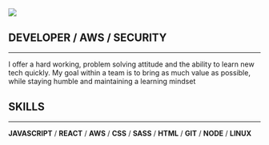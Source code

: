 ![](https://i.imgur.com/pii1NyX.png)
---

## DEVELOPER / AWS / SECURITY
---
I offer a hard working, problem solving attitude and the ability to learn new tech quickly. My goal within a team is to bring as much value as possible, while staying humble and maintaining a learning mindset

## SKILLS
---
**JAVASCRIPT** / **REACT** / **AWS** / **CSS** / **SASS** / **HTML** / **GIT** / **NODE** / **LINUX**


